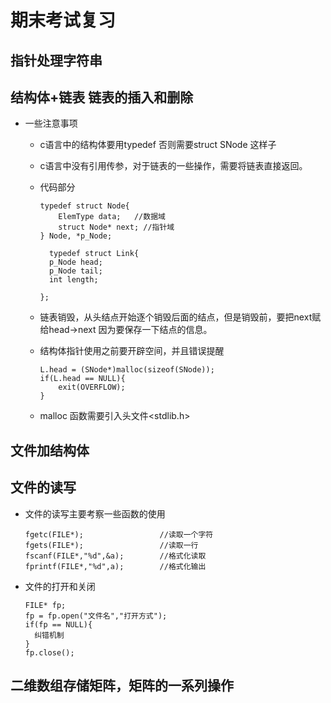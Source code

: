 # 期末考试复习

## 指针处理字符串

## 结构体+链表 链表的插入和删除
+ 一些注意事项
  - c语言中的结构体要用typedef 否则需要struct SNode 这样子
  - c语言中没有引用传参，对于链表的一些操作，需要将链表直接返回。
  - 代码部分
    ~~~~
    typedef struct Node{
        ElemType data;   //数据域
        struct Node* next; //指针域
    } Node, *p_Node;

      typedef struct Link{
      p_Node head;
      p_Node tail;
      int length;

    };
    ~~~~

  - 链表销毁，从头结点开始逐个销毁后面的结点，但是销毁前，要把next赋给head->next 因为要保存一下结点的信息。
  - 结构体指针使用之前要开辟空间，并且错误提醒
    ~~~~
    L.head = (SNode*)malloc(sizeof(SNode));
    if(L.head == NULL){
        exit(OVERFLOW);
    }
    ~~~~
  - malloc 函数需要引入头文件<stdlib.h>
## 文件加结构体

## 文件的读写
+ 文件的读写主要考察一些函数的使用
  ~~~~
  fgetc(FILE*);                 //读取一个字符
  fgets(FILE*);                 //读取一行
  fscanf(FILE*,"%d",&a);        //格式化读取
  fprintf(FILE*,"%d",a);        //格式化输出

  ~~~~
  
+ 文件的打开和关闭
  ~~~~
  FILE* fp;
  fp = fp.open("文件名","打开方式");
  if(fp == NULL){
    纠错机制
  }
  fp.close();
  ~~~~
## 二维数组存储矩阵，矩阵的一系列操作


